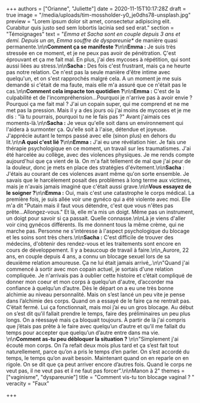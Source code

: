 +++
authors = ["Orianne", "Juliette"]
date = 2020-11-15T10:17:28Z
draft = true
image = "/media/uploads/tim-mossholder-y0_je0dhs78-unsplash.jpg"
preview = "Lorem ipsum dolor sit amet, consectetur adipiscing elit. Curabitur quis justo sed sem lobortis lacinia sed sed erat."
section = "Témoignages"
text = "_Emma et Sacha sont en couple depuis 3 ans et demi. Depuis un an, Emma souffre de dyspareunie*_ de manière quasi permanente.\n\n**Comment ça se manifeste ?**\n\n**Emma :** Je suis très stressée en ce moment, et je ne peux pas avoir de pénétration. Ç'est éprouvant et ça me fait mal. En plus, j'ai des mycoses à répétition, qui sont aussi liées au stress.\n\n**Sacha :** Des fois c'est frustrant, mais ça ne heurte pas notre relation. Ce n'est pas la seule manière d'être intime avec quelqu'un, et on s'est rapprochés malgré cela. A un moment je me suis demandé si c'était de ma faute, mais elle m'a assuré que ce n'était pas le cas.\n\n**Comment cela impacte ton quotidien ?**\n\n**Emma :** C'est de la culpabilité et de l'incompréhension...Pourquoi je n'arrive pas à avoir envie ? Pourquoi ça me fait mal ? J'ai un copain super, qui me comprend et ne me met pas la pression. Mais il y a des jours où j'ai moins de mycoses et je me dis : \"là tu pourrais, pourquoi tu ne le fais pas ?\" Avant j'aimais ces moments-là.\n\n**Sacha :** Je veux qu'elle soit dans un environnement qui l'aidera à surmonter ça. Qu'elle soit à l'aise, détendue et joyeuse. J'apprécie autant le temps passé avec elle (sinon plus) en dehors du lit.\n\n**A quoi c'est lié ?**\n\n**Emma :** J'ai eu une révélation hier. Je fais une thérapie psychologique en ce moment, un travail sur les traumatismes. J'ai été harcelée au collège, avec des violences physiques. Je me rends compte aujourd'hui que ça vient de là. On m'a fait tellement de mal que j'ai peur de la douleur, donc je mets en place des stratégies d'évitement.\n\n**Sacha** : J'étais au courant de ces violences avant même qu'on sorte ensemble. Je savais que le harcèlement posait des problèmes à long terme aux victimes, mais je n'avais jamais imaginé que c'était aussi grave.\n\n**Vous essayez de le soigner ?**\n\n**Emma :** Oui, mais c'est une catastrophe le corps médical. La première fois, je suis allée voir une gynéco qui a été violente avec moi. Elle m'a dit \"Putain mais il faut vous détendre, c'est que vous n'êtes pas prête...Allongez-vous.\" Et là, elle m'a mis un doigt. Même pas un instrument, un doigt pour savoir si ça passait. Quelle connasse.\n\nLà je viens d'aller voir cinq gynécos différents. Ils me donnent tous la même crème, qui ne marche pas. Personne ne s'intéresse à l'aspect psychologique du blocage et les soins sont très chers.\n\n**Sacha :** C'est difficile de trouver des médecins, d'obtenir des rendez-vous et les traitements sont encore en cours de développement. Il y a beaucoup de travail à faire.\n\n_Aurore, 22 ans, en couple depuis 4 ans, a connu un blocage sexuel lors de sa deuxième relation amoureuse. Ça ne lui était jamais arrivé_.\n\n\"Quand j'ai commencé à sortir avec mon copain actuel,  je sortais d'une relation compliquée. Je n'arrivais pas à oublier cette histoire et c’était compliqué de donner mon coeur et mon corps à quelqu’un d'autre, d’accorder ma confiance à quelqu’un d’autre. Dès le départ on a eu une très bonne alchimie au niveau personnalité. Mais on s’est lancé un peu vite je pense dans l’alchimie des corps. Quand on a essayé de le faire ça ne rentrait pas. C’était fermé. Lui ça fonctionnait, mais moi j’ai eu un gros blocage. Au début on s’est dit qu'il fallait prendre le temps, faire des préliminaires un peu plus longs. On a réessayé mais ça bloquait toujours. À partir de là j'ai compris que j’étais pas prête à le faire avec quelqu’un d’autre et qu’il me fallait du temps pour accepter que quelqu’un d’autre entre dans ma vie. \n\n**Comment as-tu peu débloquer la situation ?** \n\n\"Simplement j'ai écouté mon corps. On l’a refait deux mois plus tard et ça s’est fait tout naturellement, parce qu’on a pris le temps d’en parler. On s’est accordé du temps, le temps qu’on avait besoin. Maintenant quand on en reparle on en rigole. On se dit que ça peut arriver encore d’autres fois. Quand le corps ne veut pas, il ne veut pas et il ne faut pas forcer”.\n\nManon à 2"
themes = ["vaginisme", "dyspareunie"]
title = "Comment vis-tu ton blocage vaginal ? "
veracity = "Faux"

+++
